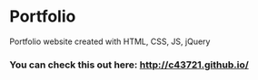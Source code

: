# Portfolio
 Portfolio website created with HTML, CSS, JS, jQuery

### You can check this out here: http://c43721.github.io/
